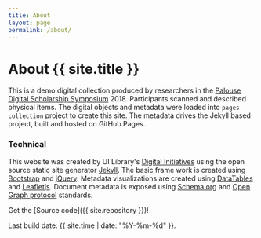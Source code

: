```yaml
---
title: About
layout: page
permalink: /about/
---
```


# About {{ site.title }}

This is a demo digital collection produced by researchers in the [Palouse Digital Scholarship Symposium](https://palousedh.github.io/symposium/) 2018.
Participants scanned and described physical items.
The digital objects and metadata were loaded into `pages-collection` project to create this site. 
The metadata drives the Jekyll based project, built and hosted on GitHub Pages.

### Technical

This website was created by UI Library's [Digital Initiatives](https://www.lib.uidaho.edu/digital/) using the open source static site generator [Jekyll](https://jekyllrb.com/).
The basic frame work is created using [Bootstrap](https://getbootstrap.com/) and [jQuery](https://jquery.com/).
Metadata visualizations are created using [DataTables](https://datatables.net/) and [Leafletjs](http://leafletjs.com/).
Document metadata is exposed using [Schema.org](http://schema.org) and [Open Graph protocol](http://ogp.me/) standards.

Get the [Source code]({{ site.repository }})!

Last build date: {{ site.time | date: "%Y-%m-%d" }}.
